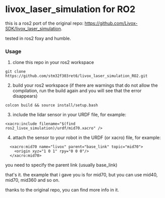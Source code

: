 # livox_laser_simulation for RO2
this is a ros2 port of the original repo: https://github.com/Livox-SDK/livox_laser_simulation.

tested in ros2 foxy and humble.

### Usage 
1. clone this repo in your ros2 workspace
```
git clone https://github.com/stm32f303ret6/livox_laser_simulation_RO2.git
```
2. build your ros2 workspace (if there are warnings that do not allow the compilation, run the build again and you will see that the error disappears)
```
colcon build && source install/setup.bash
```
3. include the lidar sensor in your URDF file, for example:
```
<xacro:include filename="$(find ros2_livox_simulation)/urdf/mid70.xacro" />
```
4. attach the sensor to your robot in the URDF (or xacro) file, for example:
```
  <xacro:mid70 name="livox" parent="base_link" topic="mid70">
    <origin xyz="1 0 1" rpy="0 0 0"/>
  </xacro:mid70>
```
you need to specify the parent link (usually base_link)

that's it. the example that i gave you is for mid70, but you can use mid40, mid70, mid360 and so on.

thanks to the original repo, you can find more info in it.

